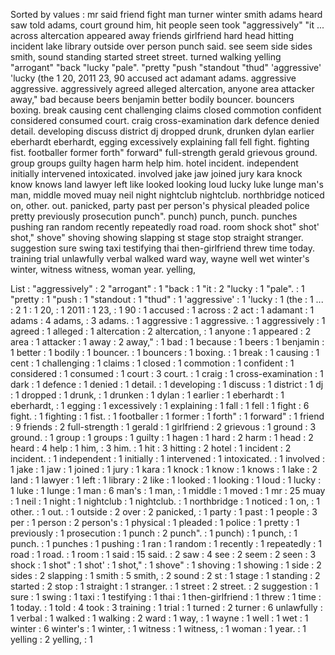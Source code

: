 Sorted by values :
mr said friend fight man turner winter smith adams heard saw told adams, court ground him, hit people seen took "aggressively" "it ... across altercation appeared away friends girlfriend hard head hitting incident lake library outside over person punch said. see seem side sides smith, sound standing started street street. turned walking yelling "arrogant" "back "lucky "pale". "pretty "push "standout "thud" 'aggressive' 'lucky (the 1 20, 2011 23, 90 accused act adamant adams. aggressive aggressive. aggressively agreed alleged altercation, anyone area attacker away," bad because beers benjamin better bodily bouncer. bouncers boxing. break causing cent challenging claims closed commotion confident considered consumed court. craig cross-examination dark defence denied detail. developing discuss district dj dropped drunk, drunken dylan earlier eberhardt eberhardt, egging excessively explaining fall fell fight. fighting fist. footballer former forth" forward" full-strength gerald grievous ground. group groups guilty hagen harm help him. hotel incident. independent initially intervened intoxicated. involved jake jaw joined jury kara knock know knows land lawyer left like looked looking loud lucky luke lunge man's man, middle moved muay neil night nightclub nightclub. northbridge noticed on, other. out. panicked, party past per person's physical pleaded police pretty previously prosecution punch". punch) punch, punch. punches pushing ran random recently repeatedly road road. room shock shot" shot' shot," shove" shoving showing slapping st stage stop straight stranger. suggestion sure swing taxi testifying thai then-girlfriend threw time today. training trial unlawfully verbal walked ward way, wayne well wet winter's winter, witness witness, woman year. yelling, 

List :
"aggressively" : 2
"arrogant" : 1
"back : 1
"it : 2
"lucky : 1
"pale". : 1
"pretty : 1
"push : 1
"standout : 1
"thud" : 1
'aggressive' : 1
'lucky : 1
(the : 1
... : 2
1 : 1
20, : 1
2011 : 1
23, : 1
90 : 1
accused : 1
across : 2
act : 1
adamant : 1
adams : 4
adams, : 3
adams. : 1
aggressive : 1
aggressive. : 1
aggressively : 1
agreed : 1
alleged : 1
altercation : 2
altercation, : 1
anyone : 1
appeared : 2
area : 1
attacker : 1
away : 2
away," : 1
bad : 1
because : 1
beers : 1
benjamin : 1
better : 1
bodily : 1
bouncer. : 1
bouncers : 1
boxing. : 1
break : 1
causing : 1
cent : 1
challenging : 1
claims : 1
closed : 1
commotion : 1
confident : 1
considered : 1
consumed : 1
court : 3
court. : 1
craig : 1
cross-examination : 1
dark : 1
defence : 1
denied : 1
detail. : 1
developing : 1
discuss : 1
district : 1
dj : 1
dropped : 1
drunk, : 1
drunken : 1
dylan : 1
earlier : 1
eberhardt : 1
eberhardt, : 1
egging : 1
excessively : 1
explaining : 1
fall : 1
fell : 1
fight : 6
fight. : 1
fighting : 1
fist. : 1
footballer : 1
former : 1
forth" : 1
forward" : 1
friend : 9
friends : 2
full-strength : 1
gerald : 1
girlfriend : 2
grievous : 1
ground : 3
ground. : 1
group : 1
groups : 1
guilty : 1
hagen : 1
hard : 2
harm : 1
head : 2
heard : 4
help : 1
him, : 3
him. : 1
hit : 3
hitting : 2
hotel : 1
incident : 2
incident. : 1
independent : 1
initially : 1
intervened : 1
intoxicated. : 1
involved : 1
jake : 1
jaw : 1
joined : 1
jury : 1
kara : 1
knock : 1
know : 1
knows : 1
lake : 2
land : 1
lawyer : 1
left : 1
library : 2
like : 1
looked : 1
looking : 1
loud : 1
lucky : 1
luke : 1
lunge : 1
man : 6
man's : 1
man, : 1
middle : 1
moved : 1
mr : 25
muay : 1
neil : 1
night : 1
nightclub : 1
nightclub. : 1
northbridge : 1
noticed : 1
on, : 1
other. : 1
out. : 1
outside : 2
over : 2
panicked, : 1
party : 1
past : 1
people : 3
per : 1
person : 2
person's : 1
physical : 1
pleaded : 1
police : 1
pretty : 1
previously : 1
prosecution : 1
punch : 2
punch". : 1
punch) : 1
punch, : 1
punch. : 1
punches : 1
pushing : 1
ran : 1
random : 1
recently : 1
repeatedly : 1
road : 1
road. : 1
room : 1
said : 15
said. : 2
saw : 4
see : 2
seem : 2
seen : 3
shock : 1
shot" : 1
shot' : 1
shot," : 1
shove" : 1
shoving : 1
showing : 1
side : 2
sides : 2
slapping : 1
smith : 5
smith, : 2
sound : 2
st : 1
stage : 1
standing : 2
started : 2
stop : 1
straight : 1
stranger. : 1
street : 2
street. : 2
suggestion : 1
sure : 1
swing : 1
taxi : 1
testifying : 1
thai : 1
then-girlfriend : 1
threw : 1
time : 1
today. : 1
told : 4
took : 3
training : 1
trial : 1
turned : 2
turner : 6
unlawfully : 1
verbal : 1
walked : 1
walking : 2
ward : 1
way, : 1
wayne : 1
well : 1
wet : 1
winter : 6
winter's : 1
winter, : 1
witness : 1
witness, : 1
woman : 1
year. : 1
yelling : 2
yelling, : 1
